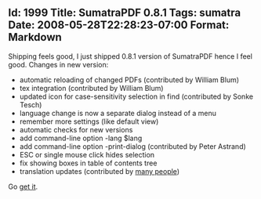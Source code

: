 Id: 1999
Title: SumatraPDF 0.8.1
Tags: sumatra
Date: 2008-05-28T22:28:23-07:00
Format: Markdown
--------------
Shipping feels good, I just shipped 0.8.1 version of SumatraPDF hence I feel
good. Changes in new version:

  * automatic reloading of changed PDFs (contributed by William Blum)
  * tex integration (contributed by William Blum)
  * updated icon for case-sensitivity selection in find (contributed by Sonke
Tesch)
  * language change is now a separate dialog instead of a menu
  * remember more settings (like default view)
  * automatic checks for new versions
  * add command-line option -lang $lang
  * add command-line option -print-dialog (contributed by Peter Astrand)
  * ESC or single mouse click hides selection
  * fix showing boxes in table of contents tree
  * translation updates (contributed by [many people](https://github.com/sumatrapdfreader/sumatrapdf/blob/master/TRANSLATORS))

Go [get it](https://www.sumatrapdfreader.org/free-pdf-reader.html).
